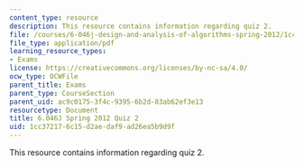 ```yaml
---
content_type: resource
description: This resource contains information regarding quiz 2.
file: /courses/6-046j-design-and-analysis-of-algorithms-spring-2012/1cc372176c15d2aedaf9ad26ea5b9d9f_MIT6_046JS12_quiz2.pdf
file_type: application/pdf
learning_resource_types:
- Exams
license: https://creativecommons.org/licenses/by-nc-sa/4.0/
ocw_type: OCWFile
parent_title: Exams
parent_type: CourseSection
parent_uid: ac9c0175-3f4c-9395-6b2d-83ab62ef3e13
resourcetype: Document
title: 6.046J Spring 2012 Quiz 2
uid: 1cc37217-6c15-d2ae-daf9-ad26ea5b9d9f
---
```

This resource contains information regarding quiz 2.